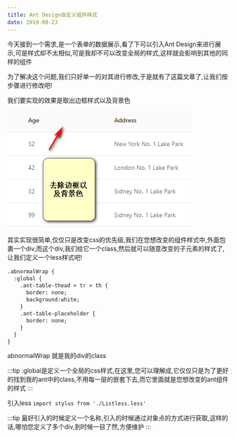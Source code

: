 ```yaml
---
title: Ant Design自定义组件样式
date: 2019-08-23
---
```


今天接到一个需求,是一个表单的数据展示,看了下可以引入Ant Design来进行展示,可是样式却不太相似,可是我却不可以改变全局的样式,这样就会影响到其他的同样的组件

为了解决这个问题,我们只好单一的对其进行修改,于是就有了这篇文章了,让我们按步骤进行修改吧!

我们要实现的效果是取出边框样式以及背景色

<img src="/work/React/Ant Design-before.png">

其实实现很简单,仅仅只是改变css的优先级,我们在您想改变的组件样式中,外面包裹一个div,而这个div,我们给它一个class,然后就可以随意改变的子元素的样式了,让我们定义一个less样式吧!

```less
.abnormalWrap {
  :global {
    .ant-table-thead > tr > th {
      border: none;
      background:white;
    }
    .ant-table-placeholder {
      border: none;
    }
  }
}
```

abnormalWrap 就是我的div的class

:::tip
:global是定义一个全局的css样式,在这里,您可以理解成,它仅仅只是为了更好的找到我的ant中的class,不用每一层的嵌套下去,而它里面就是您想改变的ant组件的样式
:::

引入less
`import stylus from './Listless.less'`

:::tip
最好引入的时候定义一个名称,引入的时候通过对象点的方式进行获取,这样的话,哪怕您定义了多个div,到时候一目了然,方便维护
:::




